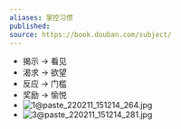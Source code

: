 ```yaml
---
aliases: 掌控习惯
published: 
source: https://book.douban.com/subject/
---
```


- 揭示 -> 看见
- 渴求 -> 欲望
- 反应 -> 门槛
- 奖励 -> 愉悦
- ![1@paste_220211_151214_264.jpg](../assets/1@paste_220211_151214_264_1647192994568_0.jpg)
- ![3@paste_220211_151214_281.jpg](../assets/3@paste_220211_151214_281_1647193002026_0.jpg)